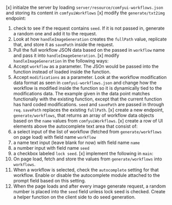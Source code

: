 [x] initialze the server by loading `server/resource/comfyui-workflows.json` and storing its content in `comfyuiWorkflows`
[x] modify the `generate/txt2img` endpoint:
  1. check to see if the request contains `seed`. If it is not passed in, generate a random one and add it to the request. 
  2. Look at how `handleImageGeneration` creates the `fullPath` value, replicate that, and store it as `savePath` inside the request.
  3. Pull the full workflow JSON data based on the passed in `workflow` name and pass it into `handleImageGeneration`.
[x] modify `handleImageGeneration` in the following ways:
  1. Accept `workflow` as a parameter. The JSOn would be passed into the function instead of loaded inside the function.
  2. Accept `modifications` as a parameter. Look at the workflow modification data format as seen in `comfyui-workflows.json` and change how the workflow is modified inside the function so it is dynamically tied to the modifications data. The example given in the data point matches functionally with the existing function, except that the current function has hard coded modifications. `seed` and `savePath` are passed in through `req`. `savePath` replaces the existing `fullPath`.
[x] create a new endpoint, `generate/workflows`, that returns an array of workflow data objects based on the `name` values from `comfyuiWorkflows`.
[x] create a row of UI elements above the autocomplete text area that consist of:
  1. a select input of the list of workflow (fetched from `generate/workflows` on page load) with field name `workflow`
  2. a name text input (leave blank for now) with field name `name`
  3. a number input with field name `seed`
  4. a checkbox labeled `lock seed`.
[x] implement the following in `main`:
  1. On page load, fetch and store the values from `generate/workflows` into `workflows`.
  2. When a workflow is selected, check the `autocomplete` setting for that workflow. Enable or disable the autocomplete module attached to the prompt field based on this setting.
  3. When the page loads and after every image generate request, a random number is placed into the `seed` field unless lock seed is checked. Create a helper function on the client side to do seed generation.